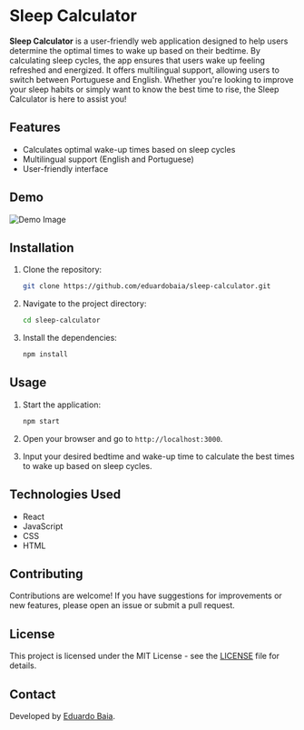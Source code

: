 # Sleep Calculator

**Sleep Calculator** is a user-friendly web application designed to help users determine the optimal times to wake up based on their bedtime. By calculating sleep cycles, the app ensures that users wake up feeling refreshed and energized. It offers multilingual support, allowing users to switch between Portuguese and English. Whether you're looking to improve your sleep habits or simply want to know the best time to rise, the Sleep Calculator is here to assist you!

## Features

- Calculates optimal wake-up times based on sleep cycles
- Multilingual support (English and Portuguese)
- User-friendly interface

## Demo

![Demo Image](sleep-calculator/src/assets/images/imagem-project.png)

## Installation

1. Clone the repository:
   ```bash
   git clone https://github.com/eduardobaia/sleep-calculator.git
   ```

2. Navigate to the project directory:
   ```bash
   cd sleep-calculator
   ```

3. Install the dependencies:
   ```bash
   npm install
   ```

## Usage

1. Start the application:
   ```bash
   npm start
   ```

2. Open your browser and go to `http://localhost:3000`.

3. Input your desired bedtime and wake-up time to calculate the best times to wake up based on sleep cycles.

## Technologies Used

- React
- JavaScript
- CSS
- HTML

## Contributing

Contributions are welcome! If you have suggestions for improvements or new features, please open an issue or submit a pull request.

## License

This project is licensed under the MIT License - see the [LICENSE](LICENSE) file for details.

## Contact

Developed by [Eduardo Baia](https://github.com/eduardobaia).
